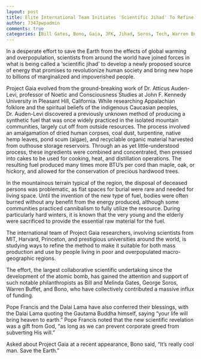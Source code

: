 ```yaml
---
layout: post
title: Elite International Team Initiates 'Scientific Jihad' To Refine Revolutionary Alternative Fuel
author: 7347pwpadmin
comments: true
categories: [Bill Gates, Bono, Gaia, JFK, Jihad, Soros, Tech, Warren Buffet]
---
```

In a desperate effort to save the Earth from the effects of global warming and overpopulation, scientists from around the world have joined forces in what is being called a ‘scientific jihad’ to develop a newly proposed source of energy that promises to revolutionize human society and bring new hope to billions of marginalized and impoverished people.

Project Gaia evolved from the ground-breaking work of Dr. Atticus Auden-Levi, professor of Noetic and Consciousness Studies at John F. Kennedy University in Pleasant Hill, California. While researching Appalachian folklore and the spiritual beliefs of the indigenous Caucasian peoples, Dr. Auden-Levi discovered a previously unknown method of producing a synthetic fuel that was once widely practiced in the isolated mountain communities, largely cut off from outside resources. The process involved an amalgamation of dried human corpses, coal dust, turpentine, native hemp leaves, pond scum (algae), and recyclable organic material harvested from outhouse storage reservoirs. Through an as yet little-understood process, these ingredients were combined and concentrated, then pressed into cakes to be used for cooking, heat, and distillation operations. The resulting fuel produced many times more BTU’s per cord than maple, oak, or hickory, and allowed for the conservation of precious hardwood trees.

In the mountainous terrain typical of the region, the disposal of deceased persons was problematic, as flat spaces for burial were rare and needed for living space. Until the invention of the new type of fuel, bodies were often burned without any benefit from the energy produced, although some communities practiced cannibalism to fully utilize the resource. During particularly hard winters, it is known that the very young and the elderly were sacrificed to provide the essential raw material for the fuel.

The international team of Project Gaia researchers, involving scientists from MIT, Harvard, Princeton, and prestigious universities around the world, is studying ways to refine the method to make it suitable for both mass production and use by people living in poor and overpopulated macro-geographic regions.

The effort, the largest collaborative scientific undertaking since the development of the atomic bomb, has gained the attention and support of such notable philanthropists as Bill and Melinda Gates, George Soros, Warren Buffet, and Bono, who have collectively contributed a massive influx of funding.

Pope Francis and the Dalai Lama have also conferred their blessings, with the Dalai Lama quoting the Gautama Buddha himself, saying “your life will bring heaven to earth.” Pope Francis noted that the new scientific revelation was a gift from God, “as long as we can prevent corporate greed from subverting His will.”

Asked about Project Gaia at a recent appearance, Bono said, “It’s really cool man. Save the Earth.”
